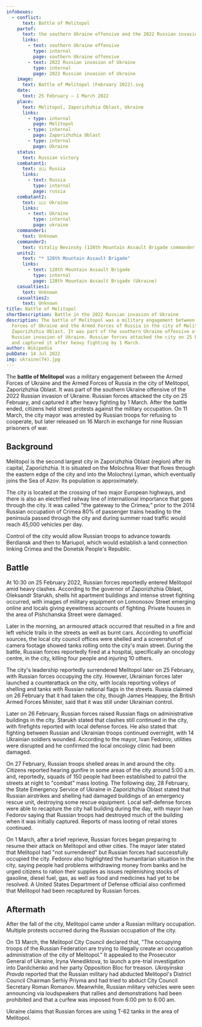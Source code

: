 ```yaml
---
infoboxes:
  - conflict:
      text: Battle of Melitopol
    partof:
      text: the southern Ukraine offensive and the 2022 Russian invasion of Ukraine
      links:
        - text: southern Ukraine offensive
          type: internal
          page: southern Ukraine offensive
        - text: 2022 Russian invasion of Ukraine
          type: internal
          page: 2022 Russian invasion of Ukraine
    image:
      text: Battle of Melitopol (February 2022).svg
    date:
      text: 25 February – 1 March 2022
    place:
      text: Melitopol, Zaporizhzhia Oblast, Ukraine
      links:
        - type: internal
          page: Melitopol
        - type: internal
          page: Zaporizhzhia Oblast
        - type: internal
          page: Ukraine
    status:
      text: Russian victory
    combatant1:
      text: 🇷🇺 Russia
      links:
        - text: Russia
          type: internal
          page: russia
    combatant2:
      text: 🇺🇦 Ukraine
      links:
        - text: Ukraine
          type: internal
          page: ukraine
    commander1:
      text: Unknown
    commander2:
      text: Vitaliy Nevinsky (128th Mountain Assault Brigade commander)
    units2:
      text: "* 128th Mountain Assault Brigade"
      links:
        - text: 128th Mountain Assault Brigade
          type: internal
          page: 128th Mountain Assault Brigade (Ukraine)
    casualties1:
      text: Unknown
    casualties2:
      text: Unknown
title: Battle of Melitopol
shortDescription: Battle in the 2022 Russian invasion of Ukraine
description: The battle of Melitopol was a military engagement between the Armed
  Forces of Ukraine and the Armed Forces of Russia in the city of Melitopol,
  Zaporizhzhia Oblast. It was part of the southern Ukraine offensive of the 2022
  Russian invasion of Ukraine. Russian forces attacked the city on 25 February,
  and captured it after heavy fighting by 1 March.
author: Wikipedia
pubDate: 14 Jul 2022
img: ukraine(74).jpg
---
```


The **battle of Melitopol** was a military engagement between the Armed Forces of Ukraine and the Armed Forces of Russia in the city of Melitopol, Zaporizhzhia Oblast. It was part of the southern Ukraine offensive of the 2022 Russian invasion of Ukraine. Russian forces attacked the city on 25 February, and captured it after heavy fighting by 1 March. After the battle ended, citizens held street protests against the military occupation. On 11 March, the city mayor was arrested by Russian troops for refusing to cooperate, but later released on 16 March in exchange for nine Russian prisoners of war.

## Background

Melitopol is the second largest city in Zaporizhzhia Oblast (region) after its capital, Zaporizhzhia. It is situated on the Molochna River that flows through the eastern edge of the city and into the Molochnyi Lyman, which eventually joins the Sea of Azov. Its population is approximately.

The city is located at the crossing of two major European highways, and there is also an electrified railway line of international importance that goes through the city. It was called "the gateway to the Crimea;” prior to the 2014 Russian occupation of Crimea 80% of passenger trains heading to the peninsula passed through the city and during summer road traffic would reach 45,000 vehicles per day.

Control of the city would allow Russian troops to advance towards Berdiansk and then to Mariupol, which would establish a land connection linking Crimea and the Donetsk People's Republic.

## Battle

At 10:30 on 25 February 2022, Russian forces reportedly entered Melitopol amid heavy clashes. According to the governor of Zaporizhzhia Oblast, Oleksandr Starukh, shells hit apartment buildings and intense street fighting occurred, with images of military equipment on Lomonosov Street emerging online and locals giving eyewitness accounts of fighting. Private houses in the area of Pishchanska Street were damaged.

Later in the morning, an armoured attack occurred that resulted in a fire and left vehicle trails in the streets as well as burnt cars. According to unofficial sources, the local city council offices were shelled and a screenshot of camera footage showed tanks rolling onto the city's main street. During the battle, Russian forces reportedly fired at a hospital, specifically an oncology centre, in the city, killing four people and injuring 10 others.

The city's leadership reportedly surrendered Melitopol later on 25 February, with Russian forces occupying the city. However, Ukrainian forces later launched a counterattack on the city, with locals reporting volleys of shelling and tanks with Russian national flags in the streets. Russia claimed on 26 February that it had taken the city, though James Heappey, the British Armed Forces Minister, said that it was still under Ukrainian control.

Later on 26 February, Russian forces raised Russian flags on administrative buildings in the city. Starukh stated that clashes still continued in the city, with firefights reported with local defense forces. He also stated that fighting between Russian and Ukrainian troops continued overnight, with 14 Ukrainian soldiers wounded. According to the mayor, Ivan Fedorov, utilities were disrupted and he confirmed the local oncology clinic had been damaged.

On 27 February, Russian troops shelled areas in and around the city. Citizens reported hearing gunfire in some areas of the city around 5:00 a.m. and, reportedly, squads of 150 people had been established to patrol the streets at night to "combat" mass looting. The following day, 28 February, the State Emergency Service of Ukraine in Zaporizhzhia Oblast stated that Russian airstrikes and shelling had damaged buildings of an emergency rescue unit, destroying some rescue equipment. Local self-defense forces were able to recapture the city hall building during the day, with mayor Ivan Fedorov saying that Russian troops had destroyed much of the building when it was initially captured. Reports of mass looting of retail stores continued.

On 1 March, after a brief reprieve, Russian forces began preparing to resume their attack on Melitopol and other cities. The mayor later stated that Melitopol had "not surrendered" but Russian forces had successfully occupied the city. Fedorov also highlighted the humanitarian situation in the city, saying people had problems withdrawing money from banks and he urged citizens to ration their supplies as issues replenishing stocks of gasoline, diesel fuel, gas, as well as food and medicines had yet to be resolved. A United States Department of Defense official also confirmed that Melitopol had been recaptured by Russian forces.

## Aftermath

After the fall of the city, Melitopol came under a Russian military occupation. Multiple protests occurred during the Russian occupation of the city.

On 13 March, the Melitopol City Council declared that, "The occupying troops of the Russian Federation are trying to illegally create an occupation administration of the city of Melitopol." It appealed to the Prosecutor General of Ukraine, Iryna Venediktova, to launch a pre-trial investigation into Danilchenko and her party Opposition Bloc for treason. _Ukrayinska Pravda_ reported that the Russian military had abducted Melitopol's District Council Chairman Serhiy Priyma and had tried to abduct City Council Secretary Roman Romanov. Meanwhile, Russian military vehicles were seen announcing via loudspeakers that rallies and demonstrations had been prohibited and that a curfew was imposed from 6:00 pm to 6:00 am.

Ukraine claims that Russian forces are using T-62 tanks in the area of Melitopol.


